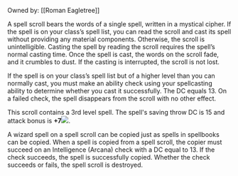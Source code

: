 Owned by: [[Roman Eagletree]]

A spell scroll bears the words of a single spell, written in a mystical cipher. If the spell is on your class’s spell list, you can read the scroll and cast its spell without providing any material components. Otherwise, the scroll is unintelligible. Casting the spell by reading the scroll requires the spell’s normal casting time. Once the spell is cast, the words on the scroll fade, and it crumbles to dust. If the casting is interrupted, the scroll is not lost.

If the spell is on your class’s spell list but of a higher level than you can normally cast, you must make an ability check using your spellcasting ability to determine whether you cast it successfully. The DC equals 13. On a failed check, the spell disappears from the scroll with no other effect.

This scroll contains a 3rd level spell. The spell's saving throw DC is 15 and attack bonus is **+7**![](chrome-extension://gnblbpbepfbfmoobegdogkglpbhcjofh/images/icons/badges/custom20.png).

A wizard spell on a spell scroll can be copied just as spells in spellbooks can be copied. When a spell is copied from a spell scroll, the copier must succeed on an Intelligence (Arcana) check with a DC equal to 13. If the check succeeds, the spell is successfully copied. Whether the check succeeds or fails, the spell scroll is destroyed.